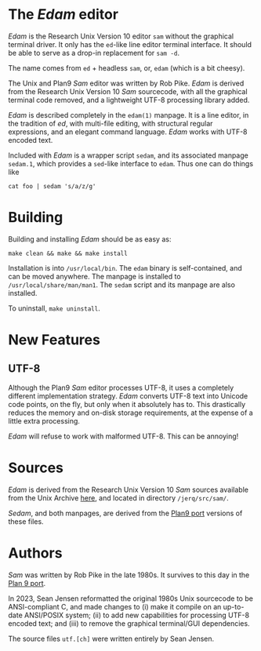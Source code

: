 The _Edam_ editor
=================

_Edam_ is the Research Unix Version 10 editor `sam` without
the graphical terminal driver. It only has the `ed`-like
line editor terminal interface. It should be able to serve
as a drop-in replacement for `sam -d`.

The name comes from `ed` + headless `sam`,
or, `edam` (which is a bit cheesy).

The Unix and Plan9 _Sam_
editor was written by Rob Pike. _Edam_ is derived from the
Research Unix Version 10 _Sam_ sourcecode, with all the
graphical terminal code removed, and a lightweight UTF-8
processing library added.

_Edam_ is described completely in the `edam(1)` manpage. It is a line
editor, in the tradition of _ed_, with multi-file editing, with
structural regular expressions, and an elegant command language.
_Edam_ works with UTF-8 encoded text.

Included with _Edam_ is a wrapper script `sedam`, and its associated manpage
`sedam.1`, which provides a `sed`-like interface to `edam`. Thus one
can do things like

    cat foo | sedam 's/a/z/g'

Building
========

Building and installing _Edam_ should be as easy as:

    make clean && make && make install

Installation is into `/usr/local/bin`. The `edam` binary is
self-contained, and can be moved anywhere. The manpage is
installed to `/usr/local/share/man/man1`. The `sedam` script
and its manpage are also installed.

To uninstall, `make uninstall`.

New Features
============

UTF-8
-----

Although the Plan9 _Sam_ editor processes UTF-8, it uses
a completely different implementation strategy. _Edam_
converts UTF-8 text into Unicode code points, on the fly,
but only when it absolutely has to. This drastically reduces the memory
and on-disk storage requirements, at the expense of a little extra
processing. 

_Edam_ will refuse to work with malformed UTF-8. This can be annoying! 

Sources
=======

_Edam_ is derived from the Research Unix Version 10 _Sam_
sources available from the Unix Archive [here][1], and located
in directory `/jerq/src/sam/`.

[1]: https://www.tuhs.org/Archive/Distributions/Research/Norman_v10/

_Sedam_, and both manpages, are derived from the [Plan9 port][2]
versions of these files.

[2]: https://github.com/9fans/plan9port

Authors
=======

_Sam_ was written by Rob Pike in the late 1980s. It survives to this day
in the [Plan 9 port][2].

In 2023, Sean Jensen reformatted the original 1980s Unix
sourcecode to be ANSI-compliant C, and made changes to (i) make
it compile on an up-to-date ANSI/POSIX system; (ii) to add new
capabilities for processing UTF-8 encoded text; and (iii) to
remove the graphical terminal/GUI dependencies.

The source files `utf.[ch]` were written entirely by Sean Jensen.

